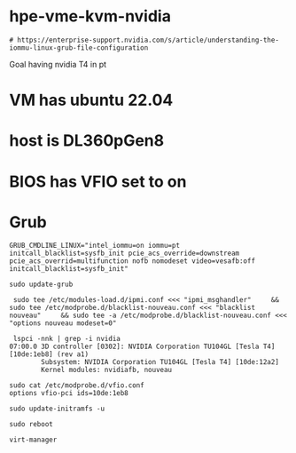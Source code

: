 # hpe-vme-kvm-nvidia

    # https://enterprise-support.nvidia.com/s/article/understanding-the-iommu-linux-grub-file-configuration

Goal having nvidia T4 in pt

# VM has ubuntu 22.04
# host is DL360pGen8
#    BIOS has VFIO set to on
# Grub
```
GRUB_CMDLINE_LINUX="intel_iommu=on iommu=pt initcall_blacklist=sysfb_init pcie_acs_override=downstream pcie_acs_overrid=multifunction nofb nomodeset video=vesafb:off initcall_blacklist=sysfb_init"

sudo update-grub
```

```
 sudo tee /etc/modules-load.d/ipmi.conf <<< "ipmi_msghandler"     && sudo tee /etc/modprobe.d/blacklist-nouveau.conf <<< "blacklist nouveau"     && sudo tee -a /etc/modprobe.d/blacklist-nouveau.conf <<< "options nouveau modeset=0"
```

```
 lspci -nnk | grep -i nvidia
07:00.0 3D controller [0302]: NVIDIA Corporation TU104GL [Tesla T4] [10de:1eb8] (rev a1)
        Subsystem: NVIDIA Corporation TU104GL [Tesla T4] [10de:12a2]
        Kernel modules: nvidiafb, nouveau

sudo cat /etc/modprobe.d/vfio.conf
options vfio-pci ids=10de:1eb8

sudo update-initramfs -u

sudo reboot
```

```
virt-manager
```



